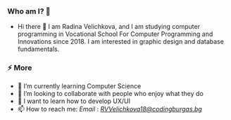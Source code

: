 ### Who am I? 📱
- Hi there 👋 I am Radina Velichkova, and I am studying computer programming in Vocational School For Computer Programming and Innovations since 2018. I am interested in graphic design and database fundamentals. 

### ⚡ More
- 🌱 I’m currently learning Computer Science 
- 👯 I’m looking to collaborate with people who enjoy what they do
- 🤔 I want to learn how to develop UX/UI 
- 📫 How to reach me: *Email* : [*RVVelichkova18@codingburgas.bg*](mailto:RVVelichkova18@codingburgas.bg)

